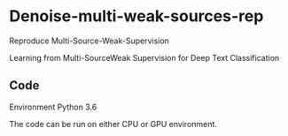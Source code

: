 # Denoise-multi-weak-sources-rep
Reproduce Multi-Source-Weak-Supervision

Learning from Multi-SourceWeak Supervision for Deep Text Classification

## Code
Environment
Python 3.6

The code can be run on either CPU or GPU environment.

